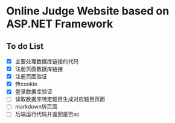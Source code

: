 # Online Judge Website based on ASP.NET Framework

## To do List
- [X] 主要处理数据库链接的代码
- [X] 注册页面数据库链接
- [X] 注册页面验证
- [X] 传cookie
- [X] 登录数据库验证
- [ ] 读取数据库特定题目生成对应题目页面
- [ ] markdown转页面
- [ ] 后端运行代码并返回是否ac
